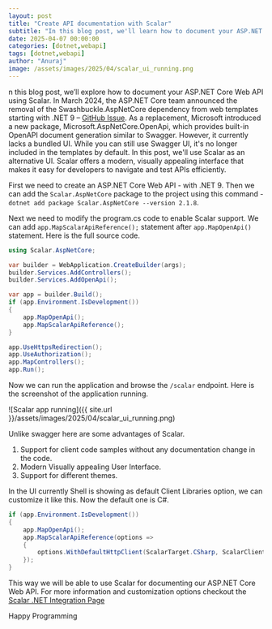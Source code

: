 ```yaml
---
layout: post
title: "Create API documentation with Scalar"
subtitle: "In this blog post, we'll learn how to document your ASP.NET Core Web API with Scalar"
date: 2025-04-07 00:00:00
categories: [dotnet,webapi]
tags: [dotnet,webapi]
author: "Anuraj"
image: /assets/images/2025/04/scalar_ui_running.png
---
```


n this blog post, we’ll explore how to document your ASP.NET Core Web API using Scalar. In March 2024, the ASP.NET Core team announced the removal of the Swashbuckle.AspNetCore dependency from web templates starting with .NET 9 – [GitHub Issue](https://github.com/dotnet/aspnetcore/issues/54599). As a replacement, Microsoft introduced a new package, Microsoft.AspNetCore.OpenApi, which provides built-in OpenAPI document generation similar to Swagger. However, it currently lacks a bundled UI. While you can still use Swagger UI, it's no longer included in the templates by default. In this post, we'll use Scalar as an alternative UI. Scalar offers a modern, visually appealing interface that makes it easy for developers to navigate and test APIs efficiently.

First we need to create an ASP.NET Core Web API - with .NET 9. Then we can add the `Scalar.AspNetCore` package to the project using this command - `dotnet add package Scalar.AspNetCore --version 2.1.8`.

Next we need to modify the program.cs code to enable Scalar support. We can add `app.MapScalarApiReference();` statement after `app.MapOpenApi()` statement. Here is the full source code.

```csharp
using Scalar.AspNetCore;

var builder = WebApplication.CreateBuilder(args);
builder.Services.AddControllers();
builder.Services.AddOpenApi();

var app = builder.Build();
if (app.Environment.IsDevelopment())
{
    app.MapOpenApi();
    app.MapScalarApiReference();
}

app.UseHttpsRedirection();
app.UseAuthorization();
app.MapControllers();
app.Run();
```
Now we can run the application and browse the `/scalar` endpoint. Here is the screenshot of the application running.

![Scalar app running]({{ site.url }}/assets/images/2025/04/scalar_ui_running.png)

Unlike swagger here are some advantages of Scalar.

1. Support for client code samples without any documentation change in the code.
2. Modern Visually appealing User Interface.
3. Support for different themes.

In the UI currently Shell is showing as default Client Libraries option, we can customize it like this. Now the default one is C#.

```csharp
if (app.Environment.IsDevelopment())
{
    app.MapOpenApi();
    app.MapScalarApiReference(options =>
    {
        options.WithDefaultHttpClient(ScalarTarget.CSharp, ScalarClient.HttpClient);
    });
}
```

This way we will be able to use Scalar for documenting our ASP.NET Core Web API. For more information and customization options checkout the [Scalar .NET Integration Page](https://guides.scalar.com/scalar/scalar-api-references/net-integration)

Happy Programming